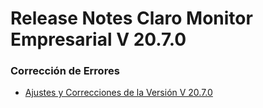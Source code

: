 # Release Notes Claro Monitor Empresarial V 20.7.0

### **Corrección de Errores**

* [Ajustes y Correcciones de la Versión V 20.7.0](ajustes-y-correcciones-de-la-version-v-20.7.0.md)
